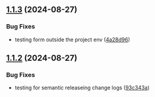 ## [1.1.3](https://github.com/Famzy/Finace-Tracker-ComposeMutliPlatform-Mobile/compare/v1.1.2...v1.1.3) (2024-08-27)


### Bug Fixes

* testing form outside the project env ([4a28d96](https://github.com/Famzy/Finace-Tracker-ComposeMutliPlatform-Mobile/commit/4a28d9636caffa623c562bfd77f316d0aaad94d6))

## [1.1.2](https://github.com/Famzy/Finace-Tracker-ComposeMutliPlatform-Mobile/compare/v1.1.1...v1.1.2) (2024-08-27)


### Bug Fixes

* testing for semantic releaseing change logs ([93c343a](https://github.com/Famzy/Finace-Tracker-ComposeMutliPlatform-Mobile/commit/93c343ad3524fc4e2e987e167cf55ed3067b71b6))
